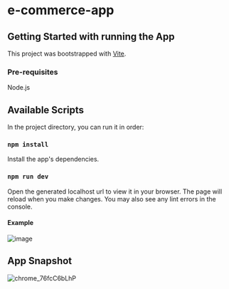# e-commerce-app

## Getting Started with running the App

This project was bootstrapped with [Vite](https://vitejs.dev/guide/).
### Pre-requisites
Node.js  
## Available Scripts

In the project directory, you can run it in order:

### `npm install`

Install the app's dependencies.

### `npm run dev`
Open the generated localhost url to view it in your browser.
The page will reload when you make changes.
You may also see any lint errors in the console.
#### Example
![image](https://user-images.githubusercontent.com/60915940/211482898-ac5ef99d-01f4-42da-9c69-1f2d52be169a.png)

## App Snapshot
![chrome_76fcC6bLhP](https://user-images.githubusercontent.com/60915940/213706466-2cebbb78-6e6a-414f-9e36-680c8dfe619f.gif)
